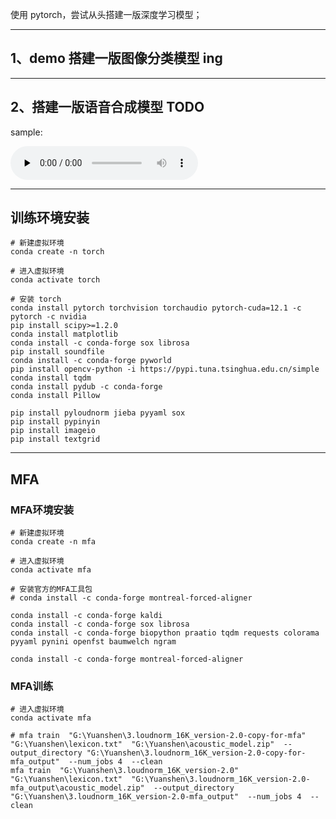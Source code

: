 使用 pytorch，尝试从头搭建一版深度学习模型；

---

## 1、demo 搭建一版图像分类模型 ing

---

## 2、搭建一版语音合成模型 TODO

sample:

<audio id="audio" controls="" preload="none">
      <source id="wav" src="wavs_sample\Babala-0000_hxj4a3e2aw2oundfm7ddctfs8nqzake_000077.wav">
</audio>

---

## 训练环境安装

```shell
# 新建虚拟环境
conda create -n torch
```

```shell
# 进入虚拟环境
conda activate torch
```

```shell
# 安装 torch
conda install pytorch torchvision torchaudio pytorch-cuda=12.1 -c pytorch -c nvidia
pip install scipy>=1.2.0
conda install matplotlib
conda install -c conda-forge sox librosa
pip install soundfile
conda install -c conda-forge pyworld
pip install opencv-python -i https://pypi.tuna.tsinghua.edu.cn/simple
conda install tqdm
conda install pydub -c conda-forge
conda install Pillow

pip install pyloudnorm jieba pyyaml sox
pip install pypinyin
pip install imageio
pip install textgrid
```

---

## MFA

### MFA环境安装

```shell
# 新建虚拟环境
conda create -n mfa
```

```shell
# 进入虚拟环境
conda activate mfa
```

```shell
# 安装官方的MFA工具包
# conda install -c conda-forge montreal-forced-aligner

conda install -c conda-forge kaldi 
conda install -c conda-forge sox librosa
conda install -c conda-forge biopython praatio tqdm requests colorama pyyaml pynini openfst baumwelch ngram

conda install -c conda-forge montreal-forced-aligner
```

### MFA训练
```shell
# 进入虚拟环境
conda activate mfa
```

```shell
# mfa train  "G:\Yuanshen\3.loudnorm_16K_version-2.0-copy-for-mfa"  "G:\Yuanshen\lexicon.txt"  "G:\Yuanshen\acoustic_model.zip"  --output_directory "G:\Yuanshen\3.loudnorm_16K_version-2.0-copy-for-mfa_output"  --num_jobs 4  --clean
mfa train  "G:\Yuanshen\3.loudnorm_16K_version-2.0"  "G:\Yuanshen\lexicon.txt"  "G:\Yuanshen\3.loudnorm_16K_version-2.0-mfa_output\acoustic_model.zip"  --output_directory "G:\Yuanshen\3.loudnorm_16K_version-2.0-mfa_output"  --num_jobs 4  --clean
```